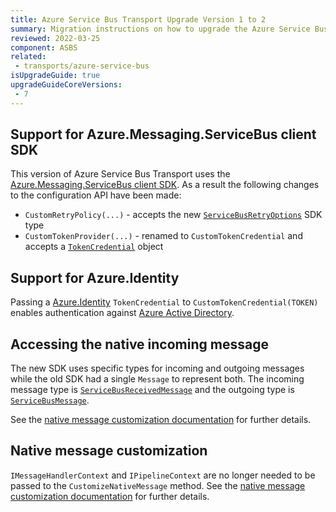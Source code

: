 ```yaml
---
title: Azure Service Bus Transport Upgrade Version 1 to 2
summary: Migration instructions on how to upgrade the Azure Service Bus transport from version 1 to 2.
reviewed: 2022-03-25
component: ASBS
related:
 - transports/azure-service-bus
isUpgradeGuide: true
upgradeGuideCoreVersions:
 - 7
---
```


## Support for Azure.Messaging.ServiceBus client SDK

This version of Azure Service Bus Transport uses the [Azure.Messaging.ServiceBus client SDK](https://www.nuget.org/packages/Azure.Messaging.ServiceBus). As a result the following changes to the configuration API have been made:

- `CustomRetryPolicy(...)` - accepts the new [`ServiceBusRetryOptions`](https://docs.microsoft.com/en-us/dotnet/api/azure.messaging.servicebus.servicebusretryoptions) SDK type
- `CustomTokenProvider(...)` - renamed to `CustomTokenCredential` and accepts a [`TokenCredential`](https://docs.microsoft.com/en-us/dotnet/api/azure.core.tokencredential) object

## Support for Azure.Identity

Passing a [Azure.Identity](https://www.nuget.org/packages/Azure.Identity/) `TokenCredential` to `CustomTokenCredential(TOKEN)` enables authentication against [Azure Active Directory](https://azure.microsoft.com/en-us/services/active-directory).

## Accessing the native incoming message

The new SDK uses specific types for incoming and outgoing messages while the old SDK had a single `Message` to represent both. The incoming message type is [`ServiceBusReceivedMessage`](https://docs.microsoft.com/en-us/dotnet/api/azure.messaging.servicebus.servicebusreceivedmessage) and the outgoing type is [`ServiceBusMessage`](https://docs.microsoft.com/en-us/dotnet/api/azure.messaging.servicebus.servicebusmessage).

See the [native message customization documentation](/transports/azure-service-bus/native-message-access.md) for further details.

## Native message customization

`IMessageHandlerContext` and `IPipelineContext` are no longer needed to be passed to the `CustomizeNativeMessage` method. See the [native message customization documentation](/transports/azure-service-bus/native-message-access.md) for further details.
